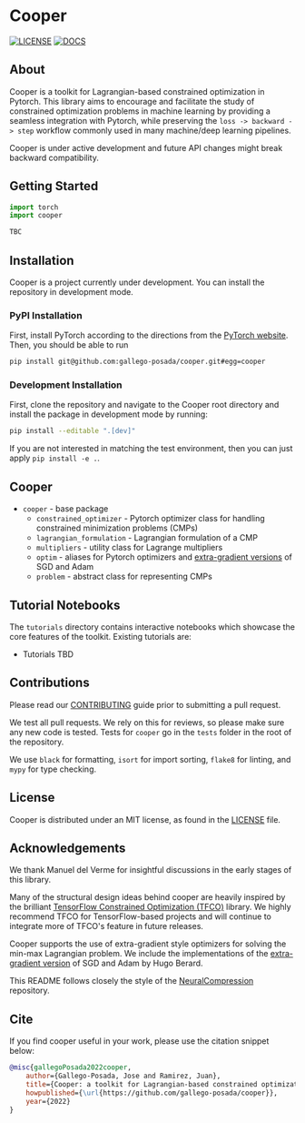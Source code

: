 # Cooper

[![LICENSE](https://img.shields.io/badge/license-MIT-blue.svg)](https://github.com/gallego-posada/cooper/tree/master/LICENSE)
[![DOCS](https://readthedocs.org/projects/torch-cooper/badge/?version=latest)](https://torch-cooper.readthedocs.io/en/latest/?version=latest)

## About

Cooper is a toolkit for Lagrangian-based constrained optimization in Pytorch.
This library aims to encourage and facilitate the study of constrained
optimization problems in machine learning by providing a seamless integration
with Pytorch, while preserving the `loss -> backward -> step` workflow commonly used in many machine/deep learning pipelines.

Cooper is under active development and future API changes might break backward compatibility.

## Getting Started


```python
import torch
import cooper

TBC

```
## Installation

Cooper is a project currently under development. You can install the
repository in development mode.

### PyPI Installation

First, install PyTorch according to the directions from the
[PyTorch website](https://pytorch.org/). Then, you should be able to run

```bash
pip install git@github.com:gallego-posada/cooper.git#egg=cooper
```

### Development Installation

First, clone the repository and navigate to the Cooper root
directory and install the package in development mode by running:

```bash
pip install --editable ".[dev]"
```

If you are not interested in matching the test environment, then you can just
apply `pip install -e .`.



## Cooper

- `cooper` - base package
    - `constrained_optimizer` - Pytorch optimizer class for handling constrained minimization problems (CMPs)
    - `lagrangian_formulation` - Lagrangian formulation of a CMP
    - `multipliers` - utility class for Lagrange multipliers
    - `optim` - aliases for Pytorch optimizers and [extra-gradient versions](https://github.com/GauthierGidel/Variational-Inequality-GAN/blob/master/optim/extragradient.py) of SGD and Adam
    - `problem` - abstract class for representing CMPs

## Tutorial Notebooks

The `tutorials` directory contains interactive notebooks which showcase the core
features of the toolkit. Existing tutorials are:

- Tutorials TBD

## Contributions

Please read our [CONTRIBUTING](https://github.com/gallego-posada/cooper/tree/master/.github/CONTRIBUTING.md) guide prior to submitting a pull request.

We test all pull requests. We rely on this for reviews, so please make sure any
new code is tested. Tests for `cooper` go in the `tests` folder in
the root of the repository.

We use `black` for formatting, `isort` for import sorting, `flake8` for
linting, and `mypy` for type checking.

## License

Cooper is distributed under an MIT license, as found in the [LICENSE](https://github.com/gallego-posada/cooper/tree/master/LICENSE) file.

## Acknowledgements

We thank Manuel del Verme for insightful discussions in the early stages of this
library.

Many of the structural design ideas behind cooper are heavily inspired by the
brilliant [TensorFlow Constrained Optimization (TFCO)](https://github.com/google-research/tensorflow_constrained_optimization)
library. We highly recommend TFCO for TensorFlow-based projects and will continue
to integrate more of TFCO's feature in future releases.

Cooper supports the use of extra-gradient style optimizers for solving the min-max Lagrangian problem. We include the implementations of the [extra-gradient version](https://github.com/GauthierGidel/Variational-Inequality-GAN/blob/master/optim/extragradient.py) of SGD and Adam by Hugo Berard.

This README follows closely the style of the [NeuralCompression](https://github.com/facebookresearch/NeuralCompression) repository.
## Cite

If you find cooper useful in your work, please use the citation snippet below:

```bibtex
@misc{gallegoPosada2022cooper,
    author={Gallego-Posada, Jose and Ramirez, Juan},
    title={Cooper: a toolkit for Lagrangian-based constrained optimization},
    howpublished={\url{https://github.com/gallego-posada/cooper}},
    year={2022}
}
```
